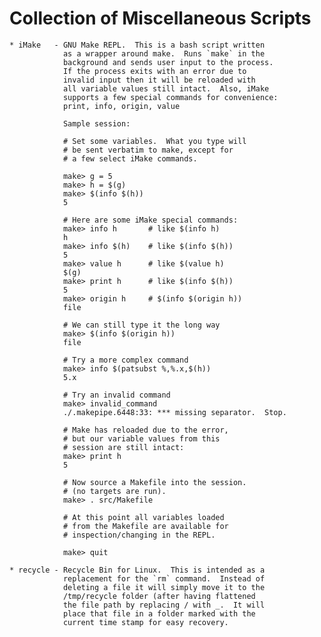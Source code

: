 Collection of Miscellaneous Scripts
================================================================================

    * iMake   - GNU Make REPL.  This is a bash script written
                as a wrapper around make.  Runs `make` in the
                background and sends user input to the process.
                If the process exits with an error due to
                invalid input then it will be reloaded with
                all variable values still intact.  Also, iMake
                supports a few special commands for convenience:
                print, info, origin, value

                Sample session:

                # Set some variables.  What you type will
                # be sent verbatim to make, except for
                # a few select iMake commands.

                make> g = 5
                make> h = $(g)
                make> $(info $(h))
                5

                # Here are some iMake special commands:
                make> info h       # like $(info h)
                h
                make> info $(h)    # like $(info $(h))
                5
                make> value h      # like $(value h)
                $(g)
                make> print h      # like $(info $(h))
                5
                make> origin h     # $(info $(origin h))
                file

                # We can still type it the long way
                make> $(info $(origin h))
                file

                # Try a more complex command
                make> info $(patsubst %,%.x,$(h))
                5.x

                # Try an invalid command
                make> invalid_command
                ./.makepipe.6448:33: *** missing separator.  Stop.

                # Make has reloaded due to the error,
                # but our variable values from this
                # session are still intact:
                make> print h
                5

                # Now source a Makefile into the session.
                # (no targets are run).
                make> . src/Makefile

                # At this point all variables loaded
                # from the Makefile are available for
                # inspection/changing in the REPL.

                make> quit

    * recycle - Recycle Bin for Linux.  This is intended as a
                replacement for the `rm` command.  Instead of
                deleting a file it will simply move it to the
                /tmp/recycle folder (after having flattened
                the file path by replacing / with _.  It will
                place that file in a folder marked with the
                current time stamp for easy recovery.
